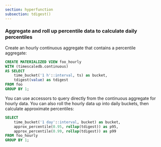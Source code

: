 ```yaml
---
section: hyperfunction
subsection: tdigest()
---
```


### Aggregate and roll up percentile data to calculate daily percentiles

Create an hourly continuous aggregate that contains a percentile aggregate:

```sql
CREATE MATERIALIZED VIEW foo_hourly
WITH (timescaledb.continuous)
AS SELECT
    time_bucket('1 h'::interval, ts) as bucket,
    tdigest(value) as tdigest
FROM foo
GROUP BY 1;
```

You can use accessors to query directly from the continuous aggregate for
hourly data. You can also roll the hourly data up into daily buckets, then
calculate approximate percentiles:

```sql
SELECT
    time_bucket('1 day'::interval, bucket) as bucket,
    approx_percentile(0.95, rollup(tdigest)) as p95,
    approx_percentile(0.99, rollup(tdigest)) as p99
FROM foo_hourly
GROUP BY 1;
```
